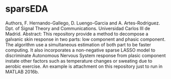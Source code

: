 # sparsEDA
Authors, F. Hernando-Gallego, D. Luengo-Garcia and A. Artes-Rodriguez. Dpt. of Signal Theory and Communications. Universidad Carlos III de Madrid. Abstract: This repository provide a method to decompose a galvanic skin response in two parts: low component and phasic component. The algorithm use a simultaneous estimation of both part to be faster computing. It also incorporates a non-negative sparse LASSO model to discriminate Autonomous Nervous System response from plasic component instate other factors such as temperature changes or sweating due to aerobic exercise. An example is attachment on this repository just to run in MATLAB 2016b.
